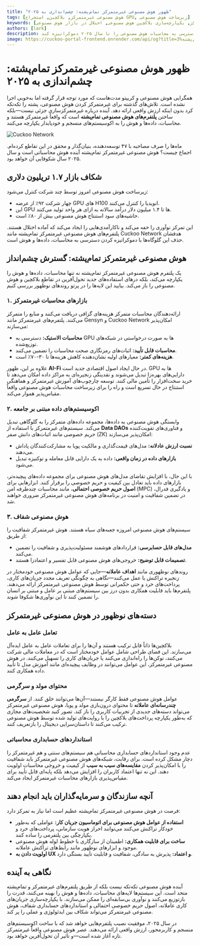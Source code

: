 ```yaml
---
title: "ظهور هوش مصنوعی غیرمتمرکز تمام‌پشته: چشم‌اندازی به ۲۰۲۵"
tags: [هوش مصنوعی غیرمتمرکز, بلاکچین, استخراج GPU, زیرساخت هوش مصنوعی]
keywords: [هوش مصنوعی تمام‌پشته, محاسبات غیرمتمرکز, یکپارچه‌سازی بلاکچین هوش مصنوعی, اختلال در بازار هوش مصنوعی]
authors: [lark]
description: این مقاله با تحلیل پتانسیل تحول‌آفرین پلتفرم‌های هوش مصنوعی غیرمتمرکز تمام‌پشته، بررسی می‌کند که چگونه یکپارچه‌سازی محاسبات، داده‌ها و هوش می‌تواند زیرساخت هوش مصنوعی متمرکز را مختل کرده و دسترسی به محاسبات هوش مصنوعی را تا سال ۲۰۲۵ دموکراتیزه کند.
image: https://cuckoo-portal-frontend.onrender.com/api/og?title=ظهور%20هوش%20مصنوعی%20غیرمتمرکز%20تمام‌پشته%3A%20چشم‌اندازی%20به%۲۰۲۵
---
```


# ظهور هوش مصنوعی غیرمتمرکز تمام‌پشته: چشم‌اندازی به ۲۰۲۵

همگرایی هوش مصنوعی و کریپتو مدت‌هاست که مورد توجه قرار گرفته اما به‌خوبی اجرا نشده است. تلاش‌های گذشته برای غیرمتمرکز کردن هوش مصنوعی، پشته را تکه‌تکه کرد بدون اینکه ارزش واقعی ارائه دهد. آینده درباره غیرمتمرکزسازی جزئی نیست—بلکه ساختن **پلتفرم‌های هوش مصنوعی تمام‌پشته** است که واقعاً غیرمتمرکز هستند و محاسبات، داده‌ها و هوش را به اکوسیستم‌های منسجم و خودپایدار یکپارچه می‌کنند.

![Cuckoo Network](https://cuckoo-portal-frontend.onrender.com/api/og?title=ظهور%20هوش%20مصنوعی%20غیرمتمرکز%20تمام‌پشته%3A%20چشم‌اندازی%20به%۲۰۲۵)

ماه‌ها را صرف مصاحبه با ۴۷ توسعه‌دهنده، بنیان‌گذار و محقق در این تقاطع کرده‌ام. اجماع چیست؟ هوش مصنوعی غیرمتمرکز تمام‌پشته آینده هوش محاسباتی است و سال ۲۰۲۵ سال شکوفایی آن خواهد بود.

## شکاف بازار ۱.۷ تریلیون دلاری

زیرساخت هوش مصنوعی امروز توسط چند شرکت کنترل می‌شود:

- چهار شرکت ۹۲٪ از عرضه GPU های H100 انویدیا را کنترل می‌کنند.
- این GPU ها تا ۱.۴ میلیون دلار درآمد سالانه به ازای هر واحد تولید می‌کنند.
- حاشیه‌های سود استنتاج هوش مصنوعی بیش از ۸۰٪ است.

این تمرکز نوآوری را خفه می‌کند و ناکارآمدی‌هایی را ایجاد می‌کند که آماده اختلال هستند. پلتفرم‌های هوش مصنوعی غیرمتمرکز تمام‌پشته مانند Cuckoo Network هدفشان حذف این گلوگاه‌ها با دموکراتیزه کردن دسترسی به محاسبات، داده‌ها و هوش است.

## هوش مصنوعی غیرمتمرکز تمام‌پشته: گسترش چشم‌انداز

یک پلتفرم هوش مصنوعی غیرمتمرکز تمام‌پشته نه تنها محاسبات، داده‌ها و هوش را یکپارچه می‌کند، بلکه درهای استفاده‌های جدید تحول‌آفرین در تقاطع بلاکچین و هوش مصنوعی را باز می‌کند. بیایید این لایه‌ها را در پرتو روندهای نوظهور بررسی کنیم.

### **۱. بازارهای محاسبات غیرمتمرکز**

ارائه‌دهندگان محاسبات متمرکز هزینه‌های گزافی دریافت می‌کنند و منابع را متمرکز می‌کنند. پلتفرم‌های غیرمتمرکز مانند Gensyn و Cuckoo Network امکان‌پذیر می‌سازند:

- **محاسبات الاستیک:** دسترسی به GPU ها به صورت درخواستی در شبکه‌های توزیع‌شده.
- **محاسبات قابل تأیید:** اثبات‌های رمزنگاری صحت محاسبات را تضمین می‌کنند.
- **هزینه‌های کمتر:** معیارهای اولیه نشان‌دهنده کاهش هزینه‌ها تا ۳۰-۷۰٪ است.

علاوه بر این، ظهور **AI-Fi** در حال ایجاد اصول اقتصادی جدید است. GPU ها به دارایی‌های بهره‌زا تبدیل می‌شوند و نقدینگی زنجیره‌ای به مراکز داده امکان می‌دهد تا خرید سخت‌افزار را تأمین مالی کنند. توسعه چارچوب‌های آموزش غیرمتمرکز و هماهنگی استنتاج در حال تسریع است و راه را برای زیرساخت محاسبات هوش مصنوعی واقعاً مقیاس‌پذیر هموار می‌کند.

### **۲. اکوسیستم‌های داده مبتنی بر جامعه**

وابستگی هوش مصنوعی به داده‌ها، مجموعه داده‌های متمرکز را به گلوگاهی تبدیل می‌کند. سیستم‌های غیرمتمرکز با استفاده از **Data DAOs** و فناوری‌های تقویت‌کننده حریم خصوصی مانند اثبات‌های دانش صفر (ZK) امکان‌پذیر می‌سازند:

- **نسبت ارزش عادلانه:** مدل‌های قیمت‌گذاری و مالکیت پویا به مشارکت‌کنندگان پاداش می‌دهند.
- **بازارهای داده در زمان واقعی:** داده به یک دارایی قابل معامله و توکنیزه تبدیل می‌شود.

با این حال، با افزایش تقاضای مدل‌های هوش مصنوعی برای مجموعه داده‌های پیچیده‌تر، بازارهای داده باید تعادل بین کیفیت و حریم خصوصی را برقرار کنند. ابزارهایی برای **اصول حریم خصوصی احتمالی**، مانند محاسبات چندطرفه امن (MPC) و یادگیری فدرال، در تضمین شفافیت و امنیت در برنامه‌های هوش مصنوعی غیرمتمرکز ضروری خواهند شد.

### **۳. هوش مصنوعی شفاف**

سیستم‌های هوش مصنوعی امروزه جعبه‌های سیاه هستند. هوش غیرمتمرکز شفافیت را از طریق:

- **مدل‌های قابل حسابرسی:** قراردادهای هوشمند مسئولیت‌پذیری و شفافیت را تضمین می‌کنند.
- **تصمیمات قابل توضیح:** خروجی‌های هوش مصنوعی قابل تفسیر و اعتمادزا هستند.

روندهای نوظهوری مانند **اهداف عاملانه**—جایی که عوامل هوش مصنوعی خودمختار در زنجیره تراکنش یا عمل می‌کنند—نگاهی به چگونگی تعریف مجدد جریان‌های کاری، پرداخت‌های خرد و حتی حکمرانی توسط هوش مصنوعی غیرمتمرکز ارائه می‌دهند. پلتفرم‌ها باید قابلیت همکاری بدون درز بین سیستم‌های مبتنی بر عامل و مبتنی بر انسان را تضمین کنند تا این نوآوری‌ها شکوفا شوند.

## دسته‌های نوظهور در هوش مصنوعی غیرمتمرکز

### **تعامل عامل به عامل**

بلاکچین‌ها ذاتاً قابل ترکیب هستند و آن‌ها را برای تعاملات عامل به عامل ایده‌آل می‌سازند. این فضای طراحی شامل عوامل خودمختار است که در معاملات مالی شرکت می‌کنند، توکن‌ها را راه‌اندازی می‌کنند یا جریان‌های کاری را تسهیل می‌کنند. در هوش مصنوعی غیرمتمرکز، این عوامل می‌توانند در وظایف پیچیده‌ای مانند آموزش مدل تا تأیید داده همکاری کنند.

### **محتوای مولد و سرگرمی**

عوامل هوش مصنوعی فقط کارگر نیستند—آن‌ها می‌توانند خلق کنند. از **سرگرمی چندرسانه‌ای عاملانه** تا محتوای درون‌بازی مولد و پویا، هوش مصنوعی غیرمتمرکز می‌تواند دسته‌های جدیدی از تجربیات کاربری را باز کند. تصور کنید شخصیت‌های مجازی که به‌طور یکپارچه پرداخت‌های بلاکچین را با روایت‌های تولید شده توسط هوش مصنوعی ترکیب می‌کنند تا داستان‌سرایی دیجیتال را بازتعریف کنند.

### **استانداردهای حسابداری محاسباتی**

عدم وجود استانداردهای حسابداری محاسباتی هم سیستم‌های سنتی و هم غیرمتمرکز را دچار مشکل کرده است. برای رقابت، شبکه‌های هوش مصنوعی غیرمتمرکز باید شفافیت را با امکان‌پذیر کردن **مقایسه‌های سیب به سیب** از کیفیت و خروجی محاسبات اولویت دهند. این نه تنها اعتماد کاربران را افزایش می‌دهد بلکه پایه‌ای قابل تأیید برای مقیاس‌پذیری بازارهای محاسبات غیرمتمرکز ایجاد می‌کند.

## آنچه سازندگان و سرمایه‌گذاران باید انجام دهند

فرصت در هوش مصنوعی غیرمتمرکز تمام‌پشته عظیم است اما نیاز به تمرکز دارد:

- **استفاده از عوامل هوش مصنوعی برای اتوماسیون جریان کار:** عواملی که به‌طور خودکار تراکنش می‌کنند می‌توانند احراز هویت سازمانی، پرداخت‌های خرد و یکپارچگی بین پلتفرمی را ساده کنند.
- **ساخت برای قابلیت همکاری:** اطمینان از سازگاری با خطوط لوله هوش مصنوعی موجود و ابزارهای نوظهور مانند رابط‌های تراکنش عاملانه.
- **اولویت دادن به UX و اعتماد:** پذیرش به سادگی، شفافیت و قابلیت تأیید بستگی دارد.

## نگاهی به آینده

آینده هوش مصنوعی تکه‌تکه نیست بلکه از طریق پلتفرم‌های غیرمتمرکز و تمام‌پشته متحد است. این سیستم‌ها لایه‌های محاسبات، داده‌ها و هوش را بهینه می‌کنند، قدرت را بازتوزیع می‌کنند و نوآوری بی‌سابقه‌ای را ممکن می‌سازند. با یکپارچه‌سازی جریان‌های کاری عاملانه، اصول حریم خصوصی احتمالی و استانداردهای حسابداری شفاف، هوش مصنوعی غیرمتمرکز می‌تواند شکاف بین ایدئولوژی و عملی را پر کند.

در سال ۲۰۲۵، موفقیت نصیب پلتفرم‌هایی خواهد شد که با ساخت اکوسیستم‌های منسجم و کاربرمحور، ارزش واقعی ارائه می‌دهند. عصر هوش مصنوعی واقعاً غیرمتمرکز تازه آغاز شده است—و تأثیر آن تحول‌آفرین خواهد بود.
